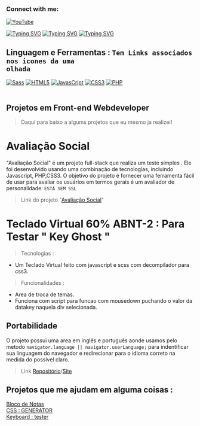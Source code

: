 ### Connect with me:
[![YouTube](https://img.shields.io/badge/YouTube-FF0000?style=for-the-badge&logo=youtube&logoColor=white)](https://www.youtube.com/channel/UCJl66HCYI3ClojPwhPdI9VA)

[![Typing SVG](https://readme-typing-svg.demolab.com?font=Fira+Code&size=42&duration=2&pause=1000&color=F70000&center=true&random=false&width=1200&height=155&lines=++++++++++++++++++++Ol%C3%A1+!+Eu+sou+o+Lucas+%F0%9F%96%90%EF%B8%8F+)](https://git.io/typing-svg)
[![Typing SVG](https://readme-typing-svg.demolab.com?font=Fira+Code&size=36&pause=1000&color=F70000&center=true&random=false&width=1200&height=155&lines=Entusiasta+em+front-end%2C+que+estuda+solo+aut%C3%B4nomo+.;Nas+horas+vagas+sou+produtor+de+conte%C3%BAdo+)](https://git.io/typing-svg)
[![Typing SVG](https://readme-typing-svg.demolab.com?font=Fira+Code&size=36&duration=1&pause=1000&color=F70000&center=true&random=false&width=1200&height=155&lines=Sou+PCD+-+S%C3%ADndrome+de+Asperger%F0%9F%91%A8%E2%80%8D%F0%9F%91%A6)](https://git.io/typing-svg)
## Linguagem e Ferramentas : <code>Tem Links associados nos icones da uma olhada</code>
[![Sass]( https://img.shields.io/badge/Sass-CC6699?style=for-the-badge&logo=sass&logoColor=white)](https://github.com/touma0dev/scss-userfuly-route/tree/main)
[![HTML5](  https://img.shields.io/badge/HTML5-E34F26?style=for-the-badge&logo=html5&logoColor=white)]( https://github.com/touma0dev/clock-full-time)
[![JavasCript](https://img.shields.io/badge/JavaScript-323330?style=for-the-badge&logo=javascript&logoColor=F7DF1E)]( https://github.com/touma0dev/function-javascript-)
[![CSS3](https://img.shields.io/badge/CSS3-1572B6?style=for-the-badge&logo=css3&logoColor=white)]( https://github.com/touma0dev/css-helping-typs)
[![PHP](https://img.shields.io/badge/PHP-777BB4?style=for-the-badge&logo=php&logoColor=white)](https://github.com/touma0dev/full-stack-projects/tree/main/Avaliation%20Social)
<br />
<br />

## Projetos em Front-end Webdeveloper
> Daqui para baixo a algums projetos que eu mesmo ja realizei!
# Avaliação Social
"Avaliação Social" é um projeto full-stack que realiza um teste simples . Ele foi desenvolvido usando uma combinação de tecnologias, incluindo Javascript, PHP,CSS3. O objetivo do projeto é fornecer uma ferramenta fácil de usar para avaliar os usuários em termos gerais é um avaliador de personalidade:
`ESTÁ SEM SSL`
>Link do projeto "[Avaliação Social](https://dhardware.rf.gd/formulario?i=1)"

# Teclado Virtual 60% ABNT-2 : Para Testar " Key Ghost "
> Tecnologias :
- Um Teclado Virtual feito com javascript e scss com decompilador para css3.
> Funcionalidades :<br>
 - Area de troca de temas.
 - Funciona com script para funcao com mousedown puchando o valor da datakey naquela div selecionada.
## Portabilidade 
O projeto possui uma area em inglês e português aonde usamos pelo metodo ```navigator.language || navigator.userLanguage;``` para indentificar sua linguagem do navegador e redirecionar para o idioma correto na medida do possivel claro.
>Link  [Repositório](https://github.com/touma0dev/function-javascript-/tree/main/Keyboard%20Virtual%20US%20%20-%20ABNT)/[Site](https://capable-manatee-397450.netlify.app/)

## Projetos que me ajudam em alguma coisas :
[Bloco de Notas](https://blocodenotasaqui.netlify.app/)<br>
[CSS : GENERATOR](https://css-generator-by-touma.netlify.app/)<br>
[Keyboard : tester](https://keyboard-virtual-abnt-2.netlify.app/)<br>
